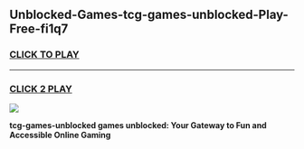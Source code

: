 
## Unblocked-Games-tcg-games-unblocked-Play-Free-fi1q7
<h3>
<a href="https://premium76.site?title=tcg-games-unblocked&ref=19M">CLICK TO PLAY</a></h3>
<hr>

<h3>
<a href="https://premium76.site?title=tcg-games-unblocked&ref=19M">CLICK 2 PLAY</a>
  
</h3>

<a href="https://premium76.site?title=tcg-games-unblocked&ref=19M"><img src="https://clearcache.store/games.png"></a>


**tcg-games-unblocked games unblocked: Your Gateway to Fun and Accessible Online Gaming**
